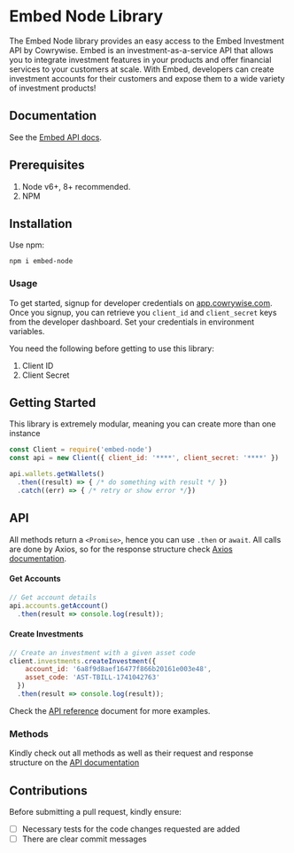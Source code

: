 # Embed Node Library
The Embed Node library provides an easy access to the Embed Investment API by Cowrywise. Embed is an investment-as-a-service API that allows you to integrate investment features in your products and offer financial services to your customers at scale. With Embed, developers can create investment accounts for their customers and expose them to a wide variety of investment products!


## Documentation
See the [Embed API docs](developer.cowrywise.com).


## Prerequisites
1. Node v6+, 8+ recommended.
2. NPM

## Installation
Use npm:
```
npm i embed-node
```

### Usage


To get started, signup for developer credentials on [app.cowrywise.com](https://app.cowrywise.com). Once you signup, you can retrieve
you `client_id` and `client_secret` keys from the developer dashboard. Set your credentials in environment variables. 


You need the following before getting to use this library:
1. Client ID
2. Client Secret

## Getting Started
This library is extremely modular, meaning you can create more than one instance
````js
const Client = require('embed-node')
const api = new Client({ client_id: '****', client_secret: '****' })

api.wallets.getWallets()
  .then((result) => { /* do something with result */ })
  .catch((err) => { /* retry or show error */})
````


## API

All methods return a `<Promise>`, hence you can use `.then` or `await`.
All calls are done by Axios, so for the response structure check [Axios documentation](https://axios-http.com/docs/intro).



#### Get Accounts
```js
// Get account details
api.accounts.getAccount()
  .then(result => console.log(result));
```

#### Create Investments
```js
// Create an investment with a given asset code
client.investments.createInvestment({
    account_id: '6a8f9d8aef16477f866b20161e003e48',
    asset_code: 'AST-TBILL-1741042763'
  })
  .then(result => console.log(result));
```

Check the [API reference](developer.cowrywise.com) document for more examples.


### Methods
Kindly check out all methods as well as their request and response structure on the [API documentation](developer.cowrywise.com)



## Contributions

Before submitting a pull request, kindly ensure:
- [ ] Necessary tests for the code changes requested are added
- [ ] There are clear commit messages
